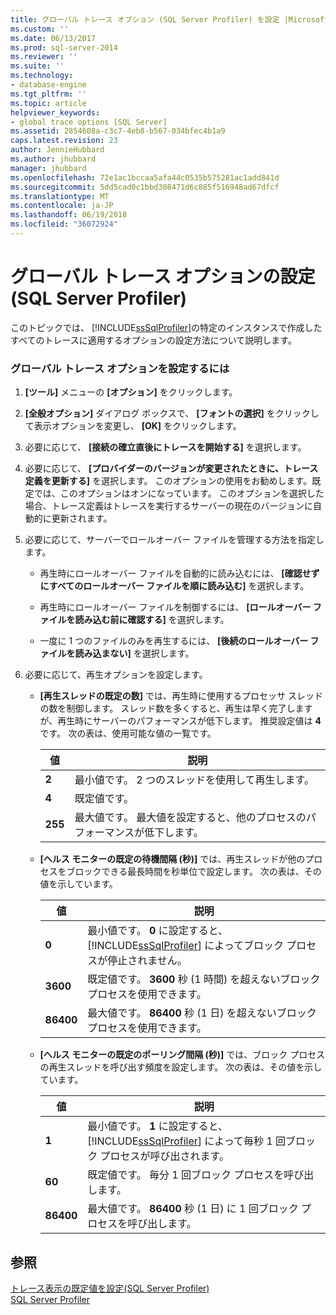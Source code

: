 ```yaml
---
title: グローバル トレース オプション (SQL Server Profiler) を設定 |Microsoft ドキュメント
ms.custom: ''
ms.date: 06/13/2017
ms.prod: sql-server-2014
ms.reviewer: ''
ms.suite: ''
ms.technology:
- database-engine
ms.tgt_pltfrm: ''
ms.topic: article
helpviewer_keywords:
- global trace options [SQL Server]
ms.assetid: 2854608a-c3c7-4eb8-b567-034bfec4b1a9
caps.latest.revision: 23
author: JennieHubbard
ms.author: jhubbard
manager: jhubbard
ms.openlocfilehash: 72e1ac1bccaa5afa44c0535b575281ac1add841d
ms.sourcegitcommit: 5dd5cad0c1bbd308471d6c885f516948ad67dfcf
ms.translationtype: MT
ms.contentlocale: ja-JP
ms.lasthandoff: 06/19/2018
ms.locfileid: "36072924"
---
```

# <a name="set-global-trace-options-sql-server-profiler"></a>グローバル トレース オプションの設定 (SQL Server Profiler)
  このトピックでは、 [!INCLUDE[ssSqlProfiler](../../includes/sssqlprofiler-md.md)]の特定のインスタンスで作成したすべてのトレースに適用するオプションの設定方法について説明します。  
  
### <a name="to-set-global-trace-options"></a>グローバル トレース オプションを設定するには  
  
1.  **[ツール]** メニューの **[オプション]** をクリックします。  
  
2.  **[全般オプション]** ダイアログ ボックスで、 **[フォントの選択]** をクリックして表示オプションを変更し、 **[OK]** をクリックします。  
  
3.  必要に応じて、 **[接続の確立直後にトレースを開始する]** を選択します。  
  
4.  必要に応じて、 **[プロバイダーのバージョンが変更されたときに、トレース定義を更新する]** を選択します。 このオプションの使用をお勧めします。既定では、このオプションはオンになっています。 このオプションを選択した場合、トレース定義はトレースを実行するサーバーの現在のバージョンに自動的に更新されます。  
  
5.  必要に応じて、サーバーでロールオーバー ファイルを管理する方法を指定します。  
  
    -   再生時にロールオーバー ファイルを自動的に読み込むには、 **[確認せずにすべてのロールオーバー ファイルを順に読み込む]** を選択します。  
  
    -   再生時にロールオーバー ファイルを制御するには、 **[ロールオーバー ファイルを読み込む前に確認する]** を選択します。  
  
    -   一度に 1 つのファイルのみを再生するには、 **[後続のロールオーバー ファイルを読み込まない]** を選択します。  
  
6.  必要に応じて、再生オプションを設定します。  
  
    -   **[再生スレッドの既定の数]** では、再生時に使用するプロセッサ スレッドの数を制御します。 スレッド数を多くすると、再生は早く完了しますが、再生時にサーバーのパフォーマンスが低下します。 推奨設定値は **4**です。 次の表は、使用可能な値の一覧です。  
  
        |値|説明|  
        |-----------|-----------------|  
        |**2**|最小値です。 2 つのスレッドを使用して再生します。|  
        |**4**|既定値です。|  
        |**255**|最大値です。 最大値を設定すると、他のプロセスのパフォーマンスが低下します。|  
  
    -   **[ヘルス モニターの既定の待機間隔 (秒)]** では、再生スレッドが他のプロセスをブロックできる最長時間を秒単位で設定します。 次の表は、その値を示しています。  
  
        |値|説明|  
        |-----------|-----------------|  
        |**0**|最小値です。 **0** に設定すると、 [!INCLUDE[ssSqlProfiler](../../includes/sssqlprofiler-md.md)] によってブロック プロセスが停止されません。|  
        |**3600**|既定値です。 **3600** 秒 (1 時間) を超えないブロック プロセスを使用できます。|  
        |**86400**|最大値です。 **86400** 秒 (1 日) を超えないブロック プロセスを使用できます。|  
  
    -   **[ヘルス モニターの既定のポーリング間隔 (秒)]** では、ブロック プロセスの再生スレッドを呼び出す頻度を設定します。 次の表は、その値を示しています。  
  
        |値|説明|  
        |-----------|-----------------|  
        |**1**|最小値です。 **1** に設定すると、 [!INCLUDE[ssSqlProfiler](../../includes/sssqlprofiler-md.md)] によって毎秒 1 回ブロック プロセスが呼び出されます。|  
        |**60**|既定値です。 毎分 1 回ブロック プロセスを呼び出します。|  
        |**86400**|最大値です。 **86400** 秒 (1 日) に 1 回ブロック プロセスを呼び出します。|  
  
## <a name="see-also"></a>参照  
 [トレース表示の既定値を設定&#40;SQL Server Profiler&#41;](sql-server-profiler.md)   
 [SQL Server Profiler](sql-server-profiler.md)  
  
  